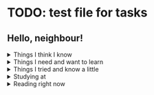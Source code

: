 # TODO: test file for tasks
## Hello, neighbour!

<details>
  <summary>Things I think I know</summary>
    <pre>
      - Python 3.x (my first language)
      - SQL (Postgre, MySQL)
      - Django
      - REST
      - Selenium (meh)
      - BeautifulSoup</pre>
</details>

<details>
  <summary>Things I need and want to learn</summary>
    <pre>
      - Algorithms, data structures
      - OOP
      - SOLID, DRY, KISS, YAGNI
      - TDD, DDD and others
      - Docker
      - asyncio
      - aiohttp
      - Linux
      - Golang (I want it as my second language)</pre>
</details>

<details>
  <summary>Things I tried and know a little</summary>
    <pre>
      - PHP
      - JavaScript
      - C# (I don't like this)
      - Drupal 7
      - FileMaker (old versions)</pre>
</details>

<details>
  <summary>Studying at</summary>
    <pre>
      - Yandex.Practicum, python backend developer
      - https://stepik.org/
      - https://exercism.org/
      - Work</pre>
</details>

<details>
  <summary>Reading right now</summary>
    <pre>
      - Mark Lutz, Learning Python, 5th edition, vol. 1
      - Cory Althoff, The Self-Taught Computer Scientist
      - Aditya Bhargava, Grokking Algorithms
      - Al Sweigart, The Recursive Book of Recursion
      - Ian Miell and Aidan Hobson Sayers, Docker in Practice, 2nd edition
      - Cristopher Negus, Linux Bible, 10th editin</pre>
</details>
